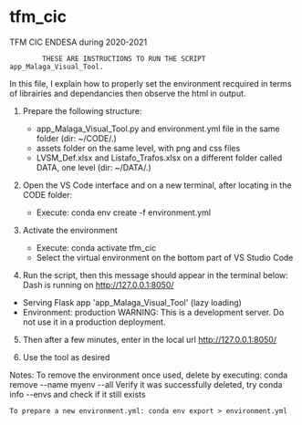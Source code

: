 # tfm_cic
TFM CIC ENDESA during 2020-2021

			THESE ARE INSTRUCTIONS TO RUN THE SCRIPT app_Malaga_Visual_Tool.

In this file, I explain how to properly set the environment recquired in terms of librairies and dependancies then
observe the html in output.

1. Prepare the following structure:
	- app_Malaga_Visual_Tool.py and environment.yml file in the same folder (dir: ~/CODE/.)
	- assets folder on the same level, with png and css files
	- LVSM_Def.xlsx and Listafo_Trafos.xlsx on a different folder called DATA, one level (dir: ~/DATA/.)

2. Open the VS Code interface and on a new terminal, after locating in the CODE folder:
	- Execute: conda env create -f environment.yml

3. Activate the environment
	- Execute: conda activate tfm_cic
	- Select the virtual environment on the bottom part of VS Studio Code

4. Run the script, then this message should appear in the terminal below:
	Dash is running on http://127.0.0.1:8050/

 * Serving Flask app 'app_Malaga_Visual_Tool' (lazy loading)
 * Environment: production
   WARNING: This is a development server. Do not use it in a production deployment.

5. Then after a few minutes, enter in the local url http://127.0.0.1:8050/

6. Use the tool as desired


Notes:  To remove the environment once used, delete by executing: conda remove --name myenv --all
	Verify it was successfully deleted, try conda info --envs and check if it still exists

	To prepare a new environment.yml: conda env export > environment.yml
